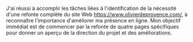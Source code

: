 J'ai réussi à accomplir les tâches liées à l'identification de la nécessité d'une refonte complète du site Web https://www.olivierdeprovence.com/, à reconnaître l'importance d'améliorer ma présence en ligne. Mon objectif immédiat est de commencer par la refonte de quatre pages spécifiques pour donner un aperçu de la direction du projet et des améliorations.
